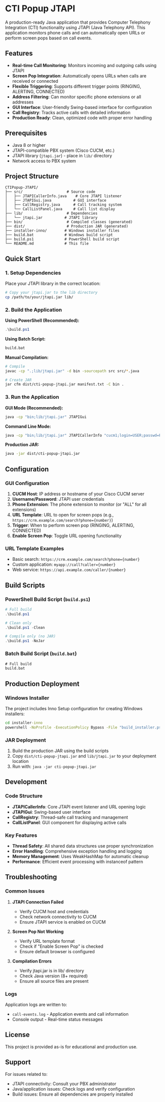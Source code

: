 # CTI Popup JTAPI

A production-ready Java application that provides Computer Telephony Integration (CTI) functionality using JTAPI (Java Telephony API). This application monitors phone calls and can automatically open URLs or perform screen pops based on call events.

## Features

- **Real-time Call Monitoring**: Monitors incoming and outgoing calls using JTAPI
- **Screen Pop Integration**: Automatically opens URLs when calls are received or connected
- **Flexible Triggering**: Supports different trigger points (RINGING, ALERTING, CONNECTED)
- **Address Filtering**: Can monitor specific phone extensions or all addresses
- **GUI Interface**: User-friendly Swing-based interface for configuration
- **Call Registry**: Tracks active calls with detailed information
- **Production Ready**: Clean, optimized code with proper error handling

## Prerequisites

- Java 8 or higher
- JTAPI-compatible PBX system (Cisco CUCM, etc.)
- JTAPI library (`jtapi.jar`) - place in `lib/` directory
- Network access to PBX system

## Project Structure

```
CTIPopup-JTAPI/
├── src/                    # Source code
│   ├── JTAPICallerInfo.java    # Core JTAPI listener
│   ├── JTAPIGui.java          # GUI interface
│   ├── CallRegistry.java      # Call tracking system
│   └── CallListPanel.java     # Call list display
├── lib/                    # Dependencies
│   └── jtapi.jar          # JTAPI library
├── bin/                    # Compiled classes (generated)
├── dist/                   # Production JAR (generated)
├── installer-inno/        # Windows installer files
├── build.bat              # Windows build script
├── build.ps1              # PowerShell build script
└── README.md              # This file
```

## Quick Start

### 1. Setup Dependencies

Place your JTAPI library in the correct location:
```bash
# Copy your jtapi.jar to the lib directory
cp /path/to/your/jtapi.jar lib/
```

### 2. Build the Application

**Using PowerShell (Recommended):**
```powershell
.\build.ps1
```

**Using Batch Script:**
```cmd
build.bat
```

**Manual Compilation:**
```bash
# Compile
javac -cp ".;lib/jtapi.jar" -d bin -sourcepath src src/*.java

# Create JAR
jar cfm dist/cti-popup-jtapi.jar manifest.txt -C bin .
```

### 3. Run the Application

**GUI Mode (Recommended):**
```bash
java -cp "bin;lib/jtapi.jar" JTAPIGui
```

**Command Line Mode:**
```bash
java -cp "bin;lib/jtapi.jar" JTAPICallerInfo "cucm1;login=USER;passwd=PASS" "SEP000000000" 600
```

**Production JAR:**
```bash
java -jar dist/cti-popup-jtapi.jar
```

## Configuration

### GUI Configuration

1. **CUCM Host**: IP address or hostname of your Cisco CUCM server
2. **Username/Password**: JTAPI user credentials
3. **Phone Extension**: The phone extension to monitor (or "ALL" for all extensions)
4. **URL Template**: URL to open for screen pops (e.g., `https://crm.example.com/search?phone={number}`)
5. **Trigger**: When to perform screen pop (RINGING, ALERTING, CONNECTED)
6. **Enable Screen Pop**: Toggle URL opening functionality

### URL Template Examples

- Basic search: `https://crm.example.com/search?phone={number}`
- Custom application: `myapp://call?caller={number}`
- Web service: `https://api.example.com/caller/{number}`

## Build Scripts

### PowerShell Build Script (`build.ps1`)

```powershell
# Full build
.\build.ps1

# Clean only
.\build.ps1 -Clean

# Compile only (no JAR)
.\build.ps1 -NoJar
```

### Batch Build Script (`build.bat`)

```cmd
# Full build
build.bat
```

## Production Deployment

### Windows Installer

The project includes Inno Setup configuration for creating Windows installers:

```cmd
cd installer-inno
powershell -NoProfile -ExecutionPolicy Bypass -File "build_installer.ps1" -AutoDownload -Arch x64
```

### JAR Deployment

1. Build the production JAR using the build scripts
2. Copy `dist/cti-popup-jtapi.jar` and `lib/jtapi.jar` to your deployment location
3. Run with: `java -jar cti-popup-jtapi.jar`

## Development

### Code Structure

- **JTAPICallerInfo**: Core JTAPI event listener and URL opening logic
- **JTAPIGui**: Swing-based user interface
- **CallRegistry**: Thread-safe call tracking and management
- **CallListPanel**: GUI component for displaying active calls

### Key Features

- **Thread Safety**: All shared data structures use proper synchronization
- **Error Handling**: Comprehensive exception handling and logging
- **Memory Management**: Uses WeakHashMap for automatic cleanup
- **Performance**: Efficient event processing with instanceof pattern

## Troubleshooting

### Common Issues

1. **JTAPI Connection Failed**
   - Verify CUCM host and credentials
   - Check network connectivity to CUCM
   - Ensure JTAPI service is enabled on CUCM

2. **Screen Pop Not Working**
   - Verify URL template format
   - Check if "Enable Screen Pop" is checked
   - Ensure default browser is configured

3. **Compilation Errors**
   - Verify jtapi.jar is in lib/ directory
   - Check Java version (8+ required)
   - Ensure all source files are present

### Logs

Application logs are written to:
- `call-events.log` - Application events and call information
- Console output - Real-time status messages

## License

This project is provided as-is for educational and production use.

## Support

For issues related to:
- JTAPI connectivity: Consult your PBX administrator
- Java/application issues: Check logs and verify configuration
- Build issues: Ensure all dependencies are properly installed
